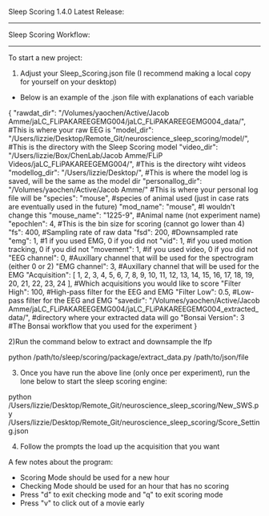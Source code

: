 Sleep Scoring 1.4.0 Latest Release:
- - - - - - - - - - - - - - - - - - - - - - - - - - - - - - - - - - - - - - - - - - - -
Sleep Scoring Workflow:
- - - - - - - - - - - - - - - - - - - - - - - - - - - - - - - - - - - - - - - - - - - - - 
To start a new project:
1) Adjust your Sleep_Scoring.json file (I recommend making a local copy for yourself on your desktop)
- Below is an example of the .json file with explanations of each variable

{
  "rawdat_dir": "/Volumes/yaochen/Active/Jacob Amme/jaLC_FLiPAKAREEGEMG004/jaLC_FLiPAKAREEGEMG004_data/", #This is where your raw EEG is
  "model_dir": "/Users/lizzie/Desktop/Remote_Git/neuroscience_sleep_scoring/model/", #This is the directory with the Sleep Scoring model
  "video_dir": "/Users/lizzie/Box/ChenLab/Jacob Amme/FLiP Videos/jaLC_FLiPAKAREEGEMG004/", #This is the directory wiht videos
  "modellog_dir": "/Users/lizzie/Desktop/", #This is where the model log is saved, will be the same as the model dir
  "personallog_dir": "/Volumes/yaochen/Active/Jacob Amme/" #This is where your personal log file will be
  "species": "mouse", #species of animal used (just in case rats are eventually used in the future)
  "mod_name": "mouse", #I wouldn't change this
  "mouse_name": "1225-9", #Animal name (not experiment name)
  "epochlen": 4, #This is the bin size for scoring (cannot go lower than 4)
  "fs": 400, #Sampling rate of raw data
  "fsd": 200, #Downsampled rate
  "emg": 1, #1 if you used EMG, 0 if you did not
  "vid": 1, #if you used motion tracking, 0 if you did not
  "movement": 1, #if you used video, 0 if you did not
  "EEG channel": 0, #Auxillary channel that will be used for the spectrogram (either 0 or 2)
  "EMG channel": 3, #Auxillary channel that will be used for the EMG
  "Acquisition": [
    1,
    2,
    3,
    4,
    5,
    6,
    7,
    8,
    9,
    10,
    11,
    12,
    13,
    14,
    15,
    16,
    17,
    18,
    19,
    20,
    21,
    22,
    23,
    24
  ], #Which acquisitions you would like to score
  "Filter High": 100, #High-pass filter for the EEG and EMG 
  "Filter Low": 0.5, #Low-pass filter for the EEG and EMG 
  "savedir": "/Volumes/yaochen/Active/Jacob Amme/jaLC_FLiPAKAREEGEMG004/jaLC_FLiPAKAREEGEMG004_extracted_data/", #directory where your extracted data will go
  "Bonsai Version": 3 #The Bonsai workflow that you used for the experiment
}

2)Run the command below to extract and downsample the lfp

python /path/to/sleep/scoring/package/extract_data.py /path/to/json/file

3) Once you have run the above line (only once per experiment), run the lone below to start the sleep scoring engine:

python /Users/lizzie/Desktop/Remote_Git/neuroscience_sleep_scoring/New_SWS.py /Users/lizzie/Desktop/Remote_Git/neuroscience_sleep_scoring/Score_Setting.json

4) Follow the prompts the load up the acquisition that you want

A few notes about the program:
- Scoring Mode should be used for a new hour
- Checking Mode should be used for an hour that has no scoring
- Press "d" to exit checking mode and "q" to exit scoring mode
- Press "v" to click out of a movie early



